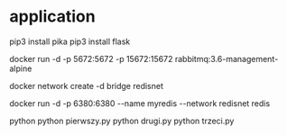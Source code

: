 # application

pip3 install pika
pip3 install flask

docker run -d -p 5672:5672 -p 15672:15672 rabbitmq:3.6-management-alpine

docker network create -d bridge redisnet

docker run -d -p 6380:6380 --name myredis --network redisnet redis

python python pierwszy.py
python drugi.py
python trzeci.py
